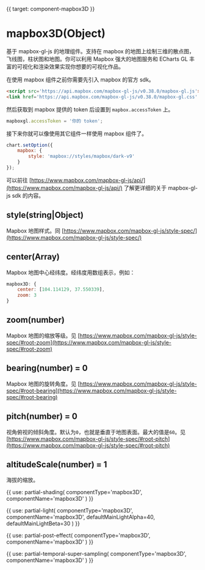 
{{ target: component-mapbox3D }}

# mapbox3D(Object)

基于 mapbox-gl-js 的地理组件。支持在 mapbox 的地图上绘制三维的散点图，飞线图，柱状图和地图。你可以利用 Mapbox 强大的地图服务和 ECharts GL 丰富的可视化和渲染效果实现你想要的可视化作品。

在使用 mapbox 组件之前你需要先引入 mapbox 的官方 sdk。

```html
<script src='https://api.mapbox.com/mapbox-gl-js/v0.38.0/mapbox-gl.js'></script>
<link href='https://api.mapbox.com/mapbox-gl-js/v0.38.0/mapbox-gl.css' rel='stylesheet' />
```

然后获取到 mapbox 提供的 token 后设置到 `mapbox.accessToken` 上。

```js
mapboxgl.accessToken = '你的 token';
```

接下来你就可以像使用其它组件一样使用 mapbox 组件了。

```js
chart.setOption({
    mapbox: {
        style: 'mapbox://styles/mapbox/dark-v9'
    }
});
```

可以前往 [https://www.mapbox.com/mapbox-gl-js/api/](https://www.mapbox.com/mapbox-gl-js/api/) 了解更详细的关于 mapbox-gl-js sdk 的内容。

## style(string|Object)

Mapbox 地图样式。同 [https://www.mapbox.com/mapbox-gl-js/style-spec/](https://www.mapbox.com/mapbox-gl-js/style-spec/)

## center(Array)

Mapbox 地图中心经纬度。经纬度用数组表示，例如：

```js
mapbox3D: {
    center: [104.114129, 37.550339],
    zoom: 3
}
```

## zoom(number)

Mapbox 地图的缩放等级。见 [https://www.mapbox.com/mapbox-gl-js/style-spec/#root-zoom](https://www.mapbox.com/mapbox-gl-js/style-spec/#root-zoom)

## bearing(number) = 0

Mapbox 地图的旋转角度。见 [https://www.mapbox.com/mapbox-gl-js/style-spec/#root-bearing](https://www.mapbox.com/mapbox-gl-js/style-spec/#root-bearing)

## pitch(number) = 0

视角俯视的倾斜角度。默认为`0`，也就是垂直于地图表面。最大的值是`60`。见 [https://www.mapbox.com/mapbox-gl-js/style-spec/#root-pitch](https://www.mapbox.com/mapbox-gl-js/style-spec/#root-pitch)

## altitudeScale(number) = 1

海拔的缩放。

{{ use: partial-shading(
    componentType='mapbox3D',
    componentName='mapbox3D'
) }}

{{ use: partial-light(
    componentType='mapbox3D',
    componentName='mapbox3D',
    defaultMainLightAlpha=40,
    defaultMainLightBeta=30
) }}

{{ use: partial-post-effect(
    componentType='mapbox3D',
    componentName='mapbox3D'
) }}

{{ use: partial-temporal-super-sampling(
    componentType='mapbox3D',
    componentName='mapbox3D'
) }}
